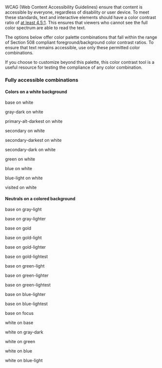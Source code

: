 WCAG (Web Content Accessibility Guidelines) ensure that content is accessible by everyone, regardless of disability or user device. To meet these standards, text and interactive elements should have a color contrast ratio of [at least 4.5:1](http://www.w3.org/TR/UNDERSTANDING-WCAG20/visual-audio-contrast-contrast.html). This ensures that viewers who cannot see the full color spectrum are able to read the text.

The options below offer color palette combinations that fall within the range of Section 508 compliant foreground/background color contrast ratios. To ensure that text remains accessible, use only these permitted color combinations.

If you choose to customize beyond this palette, this color contrast tool is a useful resource for testing the compliance of any color combination.

### Fully accessible combinations

#### Colors on a white background

<div class="vd-layout vd-u-mb">



<!-- Primary colors -->

<!-- <div class="vd-layout__item--1-2 vd-color-text--primary vd-background vd-background--white vd-u-ph">
    <p>primary on white</p>
</div> -->

<div class="vd-layout__item--1-2 vd-color-text--base vd-background vd-background--white vd-u-ph">
    <p>base on white</p>
</div>

<div class="vd-layout__item--1-2 vd-color-text--gray-dark vd-background vd-background--white vd-u-ph">
    <p>gray-dark on white</p>
</div>

<!-- <div class="vd-layout__item--1-2 vd-color-text--gray-light vd-background vd-background--white vd-u-ph">
    <p>gray-light on white</p>
</div> -->

<!-- <div class="vd-layout__item--1-2 vd-color-text--gray-lighter vd-background vd-background--white vd-u-ph">
    <p>gray-lighter on white</p>
</div> -->

<!-- <div class="vd-layout__item--1-2 vd-color-text--white vd-background vd-background--white vd-u-ph">
    <p>gray-lighter on graywhite</p>
</div> -->



<!-- Secondary colors -->

<!-- <div class="vd-layout__item--1-2 vd-color-text--primary-alt vd-background vd-background--white vd-u-ph">
    <p>primary-alt on white</p>
</div> -->

<div class="vd-layout__item--1-2 vd-color-text--primary-alt-darkest vd-background vd-background--white vd-u-ph">
    <p>primary-alt-darkest on white</p>
</div>

<!-- <div class="vd-layout__item--1-2 vd-color-text--primary-alt-dark vd-background vd-background--white vd-u-ph">
    <p>primary-alt-dark on white</p>
</div> -->

<!-- <div class="vd-layout__item--1-2 vd-color-text--primary-alt-light vd-background vd-background--white vd-u-ph">
    <p>primary-alt-light on white</p>
</div> -->

<!-- <div class="vd-layout__item--1-2 vd-color-text--primary-alt-lighter vd-background vd-background--white vd-u-ph">
    <p>primary-alt-lighter on white</p>
</div> -->

<!-- <div class="vd-layout__item--1-2 vd-color-text--primary-alt-lightest vd-background vd-background--white vd-u-ph">
    <p>gold-lightest on graywhite</p>
</div> -->

<div class="vd-layout__item--1-2 vd-color-text--secondary vd-background vd-background--white vd-u-ph">
    <p>secondary on white</p>
</div>

<div class="vd-layout__item--1-2 vd-color-text--secondary-darkest vd-background vd-background--white vd-u-ph">
    <p>secondary-darkest on white</p>
</div>

<div class="vd-layout__item--1-2 vd-color-text--secondary-dark vd-background vd-background--white vd-u-ph">
    <p>secondary-dark on white</p>
</div>

<!-- <div class="vd-layout__item--1-2 vd-color-text--secondary-lighter vd-background vd-background--white vd-u-ph">
    <p>secondary-lighter on white</p>
</div> -->

<!-- <div class="vd-layout__item--1-2 vd-color-text--secondary-lightest vd-background vd-background--white vd-u-ph">
    <p>gold-lightest on graywhite</p>
</div> -->



<!-- Gold --->

<!-- <div class="vd-layout__item--1-2 vd-color-text--gold vd-background vd-background--white vd-u-ph">
    <p>gold on white</p>
</div> -->

<!-- <div class="vd-layout__item--1-2 vd-color-text--gold-light vd-background vd-background--white vd-u-ph">
    <p>gold-light on white</p>
</div> -->

<!-- <div class="vd-layout__item--1-2 vd-color-text--gold-lighter vd-background vd-background--white vd-u-ph">
    <p>gold-lighter on white</p>
</div> -->

<!-- <div class="vd-layout__item--1-2 vd-color-text--gold-lightest vd-background vd-background--white vd-u-ph">
    <p>gold-lightest on graywhite</p>
</div> -->



<!-- Green -->

<div class="vd-layout__item--1-2 vd-color-text--green vd-background vd-background--white vd-u-ph">
    <p>green on white</p>
</div>

<!-- <div class="vd-layout__item--1-2 vd-color-text--green-light vd-background vd-background--white vd-u-ph">
    <p>green-light on white</p>
</div> -->

<!-- <div class="vd-layout__item--1-2 vd-color-text--green-lighter vd-background vd-background--white vd-u-ph">
    <p>green-lighter on white</p>
</div> -->

<!-- <div class="vd-layout__item--1-2 vd-color-text--green-lightest vd-background vd-background--white vd-u-ph">
    <p>green-lightest on graywhite</p>
</div> -->



<!-- Blue -->

<div class="vd-layout__item--1-2 vd-color-text--blue vd-background vd-background--white vd-u-ph">
    <p>blue on white</p>
</div>

<div class="vd-layout__item--1-2 vd-color-text--blue-light vd-background vd-background--white vd-u-ph">
    <p>blue-light on white</p>
</div>

<!-- <div class="vd-layout__item--1-2 vd-color-text--blue-lighter vd-background vd-background--white vd-u-ph">
    <p>blue-lighter on white</p>
</div> -->

<!-- <div class="vd-layout__item--1-2 vd-color-text--blue-lightest vd-background vd-background--white vd-u-ph">
    <p>blue-lightest on graywhite</p>
</div> -->



<!-- special states -->

<!-- <div class="vd-layout__item--1-2 vd-color-text--focus vd-background vd-background--white vd-u-ph">
    <p>focus on white</p>
</div> -->

<div class="vd-layout__item--1-2 vd-color-text--visited vd-background vd-background--white vd-u-ph">
    <p>visited on white</p>
</div>
</div>

#### Neutrals on a colored background



<!-- Text in base -->

<!-- Primary colors -->

<div class="vd-layout vd-u-mb">
<!-- <div class="vd-layout__item--1-2 vd-color-text--base vd-background vd-background--primary vd-u-ph">
    <p>base on primary</p>
</div> -->

<!-- <div class="vd-layout__item--1-2 vd-color-text--base vd-background vd-background--base vd-u-ph">
    <p>base on base</p>
</div> -->

<!-- <div class="vd-layout__item--1-2 vd-color-text--base vd-background vd-background--gray-dark vd-u-ph">
    <p>base on gray-dark</p>
</div> -->

<div class="vd-layout__item--1-2 vd-color-text--base vd-background vd-background--gray-light vd-u-ph">
    <p>base on gray-light</p>
</div>

<div class="vd-layout__item--1-2 vd-color-text--base vd-background vd-background--gray-lighter vd-u-ph">
    <p>base on gray-lighter</p>
</div>



<!-- Gold -->

<div class="vd-layout__item--1-2 vd-color-text--base vd-background vd-background--gold vd-u-ph">
    <p>base on gold</p>
</div>

<div class="vd-layout__item--1-2 vd-color-text--base vd-background vd-background--gold-light vd-u-ph">
    <p>base on gold-light</p>
</div>

<div class="vd-layout__item--1-2 vd-color-text--base vd-background vd-background--gold-lighter vd-u-ph">
    <p>base on gold-lighter</p>
</div>

<div class="vd-layout__item--1-2 vd-color-text--base vd-background vd-background--gold-lightest vd-u-ph">
    <p>base on gold-lightest</p>
</div>



<!-- Green -->

<!-- <div class="vd-layout__item--1-2 vd-color-text--base vd-background vd-background--green vd-u-ph">
    <p>base on green</p>
</div> -->

<div class="vd-layout__item--1-2 vd-color-text--base vd-background vd-background--green-light vd-u-ph">
    <p>base on green-light</p>
</div>

<div class="vd-layout__item--1-2 vd-color-text--base vd-background vd-background--green-lighter vd-u-ph">
    <p>base on green-lighter</p>
</div>

<div class="vd-layout__item--1-2 vd-color-text--base vd-background vd-background--green-lightest vd-u-ph">
    <p>base on green-lightest</p>
</div>



<!-- Blue -->

<!-- <div class="vd-layout__item--1-2 vd-color-text--base vd-background vd-background--blue vd-u-ph">
    <p>base on blue</p>
</div> -->

<!-- <div class="vd-layout__item--1-2 vd-color-text--base vd-background vd-background--blue-light vd-u-ph">
    <p>base on blue-light</p>
</div> -->

<div class="vd-layout__item--1-2 vd-color-text--base vd-background vd-background--blue-lighter vd-u-ph">
    <p>base on blue-lighter</p>
</div>

<div class="vd-layout__item--1-2 vd-color-text--base vd-background vd-background--blue-lightest vd-u-ph">
    <p>base on blue-lightest</p>
</div>



<!-- Special states -->

<div class="vd-layout__item--1-2 vd-color-text--base vd-background vd-background--focus vd-u-ph">
    <p>base on focus</p>
</div>

<!-- <div class="vd-layout__item--1-2 vd-color-text--base vd-background vd-background--visited vd-u-ph">
    <p>base on visited</p>
</div> -->



<!--  Text in white -->

<!-- Primary colors -->

<!-- <div class="vd-layout__item--1-2 vd-color-text--white vd-background vd-background--primary vd-u-ph">
    <p>white on primary</p>
</div> -->

<div class="vd-layout__item--1-2 vd-color-text--white vd-background vd-background--base vd-u-ph">
    <p>white on base</p>
</div>

<div class="vd-layout__item--1-2 vd-color-text--white vd-background vd-background--gray-dark vd-u-ph">
    <p>white on gray-dark</p>
</div>

<!-- <div class="vd-layout__item--1-2 vd-color-text--white vd-background vd-background--gray-light vd-u-ph">
    <p>white on gray-light</p>
</div> -->

<!-- <div class="vd-layout__item--1-2 vd-color-text--white vd-background vd-background--gray-lighter vd-u-ph">
    <p>white on gray-lighter</p>
</div> -->



<!-- Gold -->

<!-- <div class="vd-layout__item--1-2 vd-color-text--white vd-background vd-background--gold vd-u-ph">
    <p>white on gold</p>
</div> -->

<!-- <div class="vd-layout__item--1-2 vd-color-text--white vd-background vd-background--gold-light vd-u-ph">
    <p>white on gold-light</p>
</div> -->

<!-- <div class="vd-layout__item--1-2 vd-color-text--white vd-background vd-background--gold-lighter vd-u-ph">
    <p>white on gold-lighter</p>
</div> -->

<!-- <div class="vd-layout__item--1-2 vd-color-text--white vd-background vd-background--gold-lightest vd-u-ph">
    <p>white on gold-lightest</p>
</div> -->



<!-- Green -->

<div class="vd-layout__item--1-2 vd-color-text--white vd-background vd-background--green vd-u-ph">
    <p>white on green</p>
</div>

<!-- <div class="vd-layout__item--1-2 vd-color-text--white vd-background vd-background--green-light vd-u-ph">
    <p>white on green-light</p>
</div> -->

<!-- <div class="vd-layout__item--1-2 vd-color-text--white vd-background vd-background--green-lighter vd-u-ph">
    <p>white on green-lighter</p>
</div> -->

<!-- <div class="vd-layout__item--1-2 vd-color-text--white vd-background vd-background--green-lightest vd-u-ph">
    <p>white on green-lightest</p>
</div> -->



<!-- Blue -->

<div class="vd-layout__item--1-2 vd-color-text--white vd-background vd-background--blue vd-u-ph">
    <p>white on blue</p>
</div>

<div class="vd-layout__item--1-2 vd-color-text--white vd-background vd-background--blue-light vd-u-ph">
    <p>white on blue-light</p>
</div>

<!-- <div class="vd-layout__item--1-2 vd-color-text--white vd-background vd-background--blue-lighter vd-u-ph">
    <p>white on blue-lighter</p>
</div> -->

<!-- <div class="vd-layout__item--1-2 vd-color-text--white vd-background vd-background--blue-lightest vd-u-ph">
    <p>white on blue-lightest</p>
</div> -->



<!-- Special states -->

<!-- <div class="vd-layout__item--1-2 vd-color-text--white vd-background vd-background--focus vd-u-ph">
    <p>white on focus</p>
</div> -->

<!-- <div class="vd-layout__item--1-2 vd-color-text--white vd-background vd-background--visited vd-u-ph">
    <p>white on visited</p>
</div> -->
</div>
